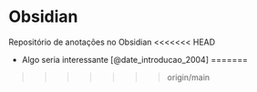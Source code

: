 # Obsidian
Repositório de anotações no Obsidian
<<<<<<< HEAD
- Algo seria interessante
[@date_introducao_2004]
=======
>>>>>>> origin/main
